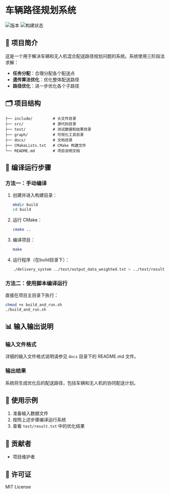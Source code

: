 # 车辆路径规划系统

![版本](https://img.shields.io/badge/版本-1.0-blue)
![构建状态](https://img.shields.io/badge/构建-通过-brightgreen)

## 📖 项目简介

这是一个用于解决车辆和无人机混合配送路径规划问题的系统。系统使用三阶段法求解：
- **任务分配**：合理分配各个配送点
- **遗传算法优化**：优化整体配送路径
- **路径优化**：进一步优化各个子路径

## 🗂️ 项目结构 

```
├── include/         # 头文件目录
├── src/             # 源代码目录
├── test/            # 测试数据和结果目录
├── graph/           # 可视化工具目录
├── docs/            # 文档目录
├── CMakeLists.txt   # CMake 构建文件
└── README.md        # 项目说明文档
```

## 🚀 编译运行步骤

### 方法一：手动编译

1. 创建并进入构建目录：
   ```bash
   mkdir build
   cd build
   ```

2. 运行 CMake：
   ```bash
   cmake ..
   ```

3. 编译项目：
   ```bash
   make
   ```

4. 运行程序（在build目录下）：
   ```bash
   ./delivery_system ../test/output_data_weighted.txt > ../test/result.txt
   ```

### 方法二：使用脚本编译运行

直接在项目主目录下执行：
```bash
chmod +x build_and_run.sh
./build_and_run.sh
```

## 📊 输入输出说明

### 输入文件格式
详细的输入文件格式说明请参见 `docs` 目录下的 README.md 文件。

### 输出结果
系统将生成优化后的配送路径，包括车辆和无人机的协同配送计划。

## 📝 使用示例

1. 准备输入数据文件
2. 按照上述步骤编译运行系统
3. 查看 `test/result.txt` 中的优化结果

## 👥 贡献者

- 项目维护者

## 📄 许可证

MIT License